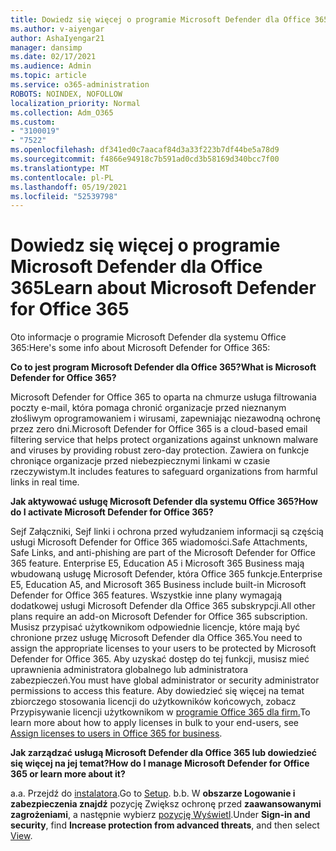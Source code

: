 ```yaml
---
title: Dowiedz się więcej o programie Microsoft Defender dla Office 365
ms.author: v-aiyengar
author: AshaIyengar21
manager: dansimp
ms.date: 02/17/2021
ms.audience: Admin
ms.topic: article
ms.service: o365-administration
ROBOTS: NOINDEX, NOFOLLOW
localization_priority: Normal
ms.collection: Adm_O365
ms.custom:
- "3100019"
- "7522"
ms.openlocfilehash: df341ed0c7aacaf84d3a33f223b7df44be5a78d9
ms.sourcegitcommit: f4866e94918c7b591ad0cd3b58169d340bcc7f00
ms.translationtype: MT
ms.contentlocale: pl-PL
ms.lasthandoff: 05/19/2021
ms.locfileid: "52539798"
---
```

# <a name="learn-about-microsoft-defender-for-office-365"></a><span data-ttu-id="54da8-102">Dowiedz się więcej o programie Microsoft Defender dla Office 365</span><span class="sxs-lookup"><span data-stu-id="54da8-102">Learn about Microsoft Defender for Office 365</span></span>

<span data-ttu-id="54da8-103">Oto informacje o programie Microsoft Defender dla systemu Office 365:</span><span class="sxs-lookup"><span data-stu-id="54da8-103">Here's some info about Microsoft Defender for Office 365:</span></span>

<span data-ttu-id="54da8-104">**Co to jest program Microsoft Defender dla Office 365?**</span><span class="sxs-lookup"><span data-stu-id="54da8-104">**What is Microsoft Defender for Office 365?**</span></span>

<span data-ttu-id="54da8-105">Microsoft Defender for Office 365 to oparta na chmurze usługa filtrowania poczty e-mail, która pomaga chronić organizacje przed nieznanym złośliwym oprogramowaniem i wirusami, zapewniając niezawodną ochronę przez zero dni.</span><span class="sxs-lookup"><span data-stu-id="54da8-105">Microsoft Defender for Office 365 is a cloud-based email filtering service that helps protect organizations against unknown malware and viruses by providing robust zero-day protection.</span></span> <span data-ttu-id="54da8-106">Zawiera on funkcje chroniące organizacje przed niebezpiecznymi linkami w czasie rzeczywistym.</span><span class="sxs-lookup"><span data-stu-id="54da8-106">It includes features to safeguard organizations from harmful links in real time.</span></span>

<span data-ttu-id="54da8-107">**Jak aktywować usługę Microsoft Defender dla systemu Office 365?**</span><span class="sxs-lookup"><span data-stu-id="54da8-107">**How do I activate Microsoft Defender for Office 365?**</span></span>

<span data-ttu-id="54da8-108">Sejf Załączniki, Sejf linki i ochrona przed wyłudzaniem informacji są częścią usługi Microsoft Defender for Office 365 wiadomości.</span><span class="sxs-lookup"><span data-stu-id="54da8-108">Safe Attachments, Safe Links, and anti-phishing are part of the Microsoft Defender for Office 365 feature.</span></span> <span data-ttu-id="54da8-109">Enterprise E5, Education A5 i Microsoft 365 Business mają wbudowaną usługę Microsoft Defender, która Office 365 funkcje.</span><span class="sxs-lookup"><span data-stu-id="54da8-109">Enterprise E5, Education A5, and Microsoft 365 Business include built-in Microsoft Defender for Office 365 features.</span></span> <span data-ttu-id="54da8-110">Wszystkie inne plany wymagają dodatkowej usługi Microsoft Defender dla Office 365 subskrypcji.</span><span class="sxs-lookup"><span data-stu-id="54da8-110">All other plans require an add-on Microsoft Defender for Office 365 subscription.</span></span> <span data-ttu-id="54da8-111">Musisz przypisać użytkownikom odpowiednie licencje, które mają być chronione przez usługę Microsoft Defender dla Office 365.</span><span class="sxs-lookup"><span data-stu-id="54da8-111">You need to assign the appropriate licenses to your users to be protected by Microsoft Defender for Office 365.</span></span> <span data-ttu-id="54da8-112">Aby uzyskać dostęp do tej funkcji, musisz mieć uprawnienia administratora globalnego lub administratora zabezpieczeń.</span><span class="sxs-lookup"><span data-stu-id="54da8-112">You must have global administrator or security administrator permissions to access this feature.</span></span> <span data-ttu-id="54da8-113">Aby dowiedzieć się więcej na temat zbiorczego stosowania licencji do użytkowników końcowych, zobacz Przypisywanie licencji użytkownikom w [programie Office 365 dla firm.](https://go.microsoft.com/fwlink/?linkid=2093435)</span><span class="sxs-lookup"><span data-stu-id="54da8-113">To learn more about how to apply licenses in bulk to your end-users, see [Assign licenses to users in Office 365 for business](https://go.microsoft.com/fwlink/?linkid=2093435).</span></span>

<span data-ttu-id="54da8-114">**Jak zarządzać usługą Microsoft Defender dla Office 365 lub dowiedzieć się więcej na jej temat?**</span><span class="sxs-lookup"><span data-stu-id="54da8-114">**How do I manage Microsoft Defender for Office 365 or learn more about it?**</span></span>

<span data-ttu-id="54da8-115">a.</span><span class="sxs-lookup"><span data-stu-id="54da8-115">a.</span></span> <span data-ttu-id="54da8-116">Przejdź do [instalatora](https://go.microsoft.com/fwlink/p/?linkid=2075721).</span><span class="sxs-lookup"><span data-stu-id="54da8-116">Go to [Setup](https://go.microsoft.com/fwlink/p/?linkid=2075721).</span></span>
<span data-ttu-id="54da8-117">b.</span><span class="sxs-lookup"><span data-stu-id="54da8-117">b.</span></span> <span data-ttu-id="54da8-118">W **obszarze Logowanie i zabezpieczenia znajdź** pozycję Zwiększ ochronę przed **zaawansowanymi zagrożeniami**, a następnie wybierz [pozycję Wyświetl](https://go.microsoft.com/fwlink/?linkid=2109302).</span><span class="sxs-lookup"><span data-stu-id="54da8-118">Under **Sign-in and security**, find **Increase protection from advanced threats**, and then select [View](https://go.microsoft.com/fwlink/?linkid=2109302).</span></span>
